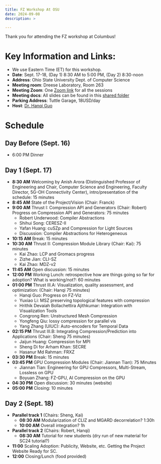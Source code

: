 ```yaml
---
title: FZ Workshop At OSU
date: 2024-09-08
description: >

---
```


Thank you for attending the FZ workshop at Columbus!

# Key Information and Links:

+ We use Eastern Time (ET) for this workshop.
+ **Date**: Sept. 17-18, (Day 1) 8:30 AM to 5:00 PM, (Day 2) 8:30-noon
+ **Address**: Ohio State University Dept. of Computer Science
+ **Meeting room**: Dreese Laboratory, Room 263
+ **Meeting Zoom**: One [Zoom link](https://osu.zoom.us/j/96179446351?pwd=15zvSbB2QOlUMuddJj17HgdqfYhNuZ.1) for all the sessions
+ **Meeting docs**: All slides can be found in this [shared folder](https://drive.google.com/drive/folders/1X8GScASIoCFmxLp76z31RUvY5ggczQkE?usp=drive_link)
+ **Parking Address**: Tuttle Garage, 18USD/day
+ **Host**: [Dr. Hanqi Guo](guo.2154@osu.edu)

# Schedule

## Day Before (Sept. 16)

+ 6:00 PM Dinner

## Day 1 (Sept. 17)

+ **8:30 AM** Welcoming by Anish Arora (Distinguished Professor of Engineering and Chair, Computer Science and Engineering, Faculty Director, 5G-OH Connectivity Center), intro/presentation of the schedule: 15 minutes
+ **8:45 AM** State of the Project/Vision (Chair: Franck)
+ **9:00 AM** Thrust I: Compression API and Generators (Chair: Robert) Progress on Compression API and Generators: 75 minutes
    + Robert Underwood: Compiler Abstractions
    + Shihui Song: CERESZ-II
    + Yafan Huang: cuSZp and Compression for Light Sources
    + Discussion: Compiler Abstractions for Heterogeneous
+ **10:15 AM** Break: 15 minutes
+ **10:30 AM** Thrust II: Compression Module Library (Chair: Kai): 75 minutes
    + Kai Zhao: LCP and Gromacs progress
    + Zizhe Jian: CLI-SZ
    + Kai Zhao: MDZ-v2
+ **11:45 AM** Open discussion: 15 minutes
+ **12:00 PM** Working Lunch: retrospective how are things going so far for adoption?  What is working/not?: 60 minutes
+ **01:00 PM** Thrust III.A: Visualization, quality assessment, and optimization: (Chair: Hanqi 75 minutes)
    + Hanqi Guo: Progress on FZ-Viz
    + Yuxiao Li: MSZ preserving topological features with compression
    + Hrithik Devaiah Bollachettira Ajithkumar: Integration with Visualization Tools
    + Congrong Ren: Unstructured Mesh Compression
    + Yongfeng Qiu: lossy compression for parallel vis
    + Yang Zhang (UIUC): Auto-encoders for Temporal Data
+ **02:15 PM** Thrust III.B: Integrating Compression/Prediction into Applications (Chair: Sheng 75 minutes)
    + Jaijun Huang: Compression for MPI
    + Sheng Di for Arham Khan: SECRE
    + Hasanur Md Rahman: FRXZ
+ **03:30 PM** Break: 15 minutes
+ **03:45 PM** GPU Compression Modules (Chair: Jiannan Tian): 75 Minutes
    + Jiannan Tian: Engineering for GPU Compressors, Multi-Stream, Lossless on GPU
    + Boyuan Zhang: FZ-GPU, AI Compression on the GPU
+ **04:30 PM** Open discussion: 30 minutes (website)
+ **05:00 PM** Closing: 10 minutes

## Day 2 (Sept. 18)

+ **Parallel track 1** (Chairs: Sheng, Kai)
    + **08:30 AM** Modularization of CLIZ and MGARD decorrelation? 1:30h
    + **10:00 AM** Overall integration? 1h
+ **Parallel track 2** (Chairs: Robert, Hanqi)
    + **08:30 AM** Tutorial for new students (dry run of new material for SC24 tutorial?)
+ **11:00** Scaling Adoption: Publicity, Website, etc. Getting the Project Website Ready for SC. 
+ **12:00** Closing/Lunch (food provided)

